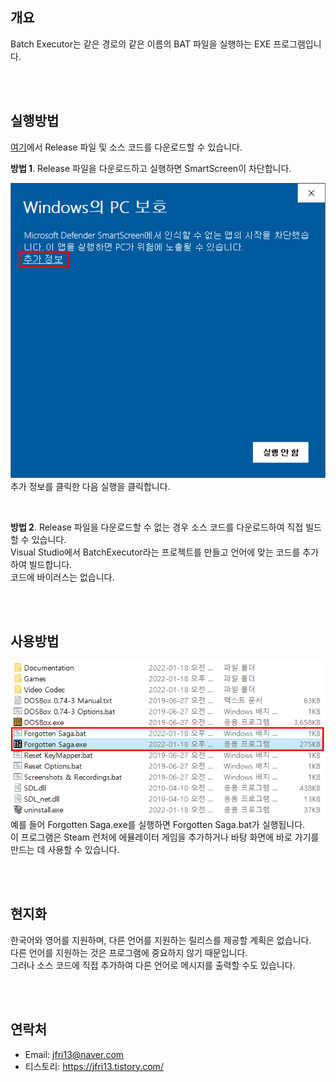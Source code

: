## 개요
Batch Executor는 같은 경로의 같은 이름의 BAT 파일을 실행하는 EXE 프로그램입니다.

<br><br>

## 실행방법
[여기](https://github.com/jfri13/Batch-Executor/releases)에서 Release 파일 및 소스 코드를 다운로드할 수 있습니다.

**방법 1**. Release 파일을 다운로드하고 실행하면 SmartScreen이 차단합니다.

![smartscreen](Images/smartscreenk.png)\
추가 정보를 클릭한 다음 실행을 클릭합니다.

<br>

**방법 2**. Release 파일을 다운로드할 수 없는 경우 소스 코드를 다운로드하여 직접 빌드할 수 있습니다.\
Visual Studio에서 BatchExecutor라는 프로젝트를 만들고 언어에 맞는 코드를 추가하여 빌드합니다.\
코드에 바이러스는 없습니다.

<br><br>

## 사용방법
![01](Images/01.png)\
예를 들어 Forgotten Saga.exe를 실행하면 Forgotten Saga.bat가 실행됩니다.\
이 프로그램은 Steam 런처에 에뮬레이터 게임을 추가하거나 바탕 화면에 바로 가기를 만드는 데 사용할 수 있습니다.

<br><br>

## 현지화
한국어와 영어를 지원하며, 다른 언어를 지원하는 릴리스를 제공할 계획은 없습니다.\
다른 언어를 지원하는 것은 프로그램에 중요하지 않기 때문입니다.\
그러나 소스 코드에 직접 추가하여 다른 언어로 메시지를 출력할 수도 있습니다.

<br><br>

## 연락처
* Email: jfri13@naver.com
* 티스토리: https://jfri13.tistory.com/